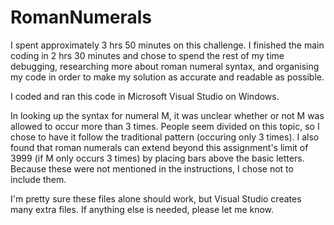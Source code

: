 # RomanNumerals

I spent approximately 3 hrs 50 minutes on this challenge. I finished the main coding in 2 hrs 30 minutes and chose to spend the rest of my time debugging, researching more about roman numeral syntax, and organising my code in order to make my solution as accurate and readable as possible.

I coded and ran this code in Microsoft Visual Studio on Windows.

In looking up the syntax for numeral M, it was unclear whether or not M was allowed to occur more than 3 times. People seem divided on this topic, so I chose to have it follow the traditional pattern (occuring only 3 times). I also found that roman numerals can extend beyond this assignment's limit of 3999 (if M only occurs 3 times) by placing bars above the basic letters. Because these were not mentioned in the instructions, I chose not to include them.

I'm pretty sure these files alone should work, but Visual Studio creates many extra files. If anything else is needed, please let me know.
